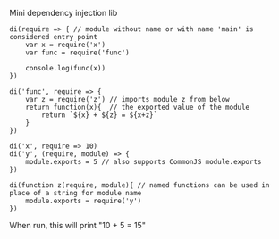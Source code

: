 Mini dependency injection lib

    di(require => { // module without name or with name 'main' is considered entry point
        var x = require('x')
        var func = require('func')

        console.log(func(x))
    })

    di('func', require => {
        var z = require('z') // imports module z from below
        return function(x){  // the exported value of the module
            return `${x} + ${z} = ${x+z}`
        }
    })

    di('x', require => 10)
    di('y', (require, module) => {
        module.exports = 5 // also supports CommonJS module.exports
    })
    
    di(function z(require, module){ // named functions can be used in place of a string for module name
        module.exports = require('y')
    })
    
When run, this will print "10 + 5 = 15"
